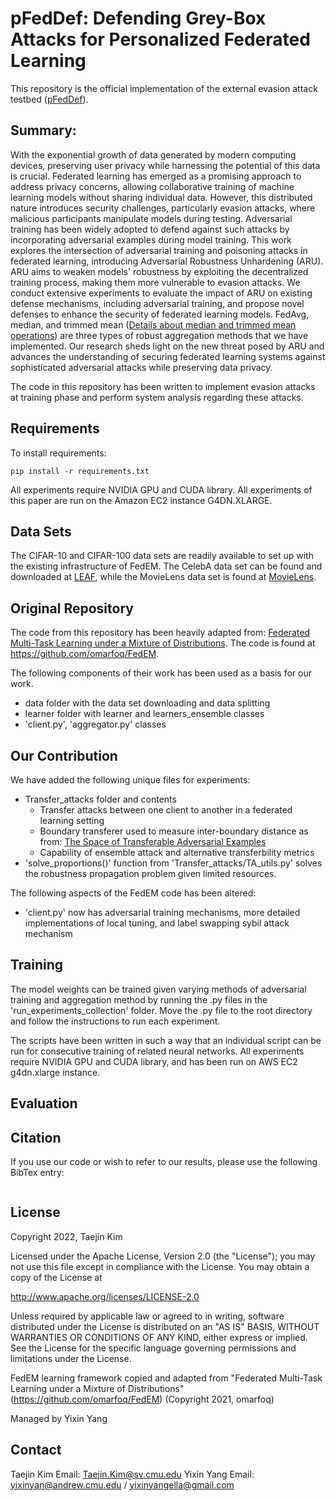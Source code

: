 #  pFedDef: Defending Grey-Box Attacks for Personalized Federated Learning

This repository is the official implementation of the external evasion attack testbed ([pFedDef](https://arxiv.org/abs/2209.08412)). 

## Summary: 
With the exponential growth of data generated by modern computing devices, preserving user privacy while harnessing the potential of this data is crucial. Federated learning has emerged as a promising approach to address privacy concerns, allowing collaborative training of machine learning models without sharing individual data. However, this distributed nature introduces security challenges, particularly evasion attacks, where malicious participants manipulate models during testing. Adversarial training has been widely adopted to defend against such attacks by incorporating adversarial examples during model training. This work explores the intersection of adversarial training and poisoning attacks in federated learning, introducing Adversarial Robustness Unhardening (ARU). ARU aims to weaken models' robustness by exploiting the decentralized training process, making them more vulnerable to evasion attacks. We conduct extensive experiments to evaluate the impact of ARU on existing defense mechanisms, including adversarial training, and propose novel defenses to enhance the security of federated learning models. FedAvg, median, and trimmed mean ([Details about median and trimmed mean operations](https://ieeexplore.ieee.org/stamp/stamp.jsp?tp=&arnumber=9245017)) are three types of robust aggregation methods that we have implemented. Our research sheds light on the new threat posed by ARU and advances the understanding of securing federated learning systems against sophisticated adversarial attacks while preserving data privacy.

The code in this repository has been written to implement evasion attacks at training phase and perform system analysis regarding these attacks.

## Requirements

To install requirements:

```setup
pip install -r requirements.txt
```

All experiments require NVIDIA GPU and CUDA library.
All experiments of this paper are run on the Amazon EC2 instance G4DN.XLARGE.

## Data Sets

The CIFAR-10 and CIFAR-100 data sets are readily available to set up with the existing infrastructure of FedEM. The CelebA data set can be found and downloaded at [LEAF](https://leaf.cmu.edu/), while the MovieLens data set is found at [MovieLens](https://grouplens.org/datasets/movielens/).


## Original Repository

The code from this repository has been heavily adapted from: [Federated Multi-Task Learning under a Mixture of Distributions](https://arxiv.org/abs/2108.10252). The code is found at https://github.com/omarfoq/FedEM.

The following components of their work has been used as a basis for our work.

- data folder with the data set downloading and data splitting
- learner folder with learner and learners_ensemble classes
- 'client.py', 'aggregator.py' classes 


## Our Contribution

We have added the following unique files for experiments:

- Transfer_attacks folder and contents
    - Transfer attacks between one client to another in a federated learning setting
    - Boundary transferer used to measure inter-boundary distance as from: [The Space of Transferable Adversarial Examples](https://arxiv.org/abs/1704.03453)
    - Capability of ensemble attack and alternative transferbility metrics
- 'solve_proportions()' function from 'Transfer_attacks/TA_utils.py' solves the robustness propagation problem given limited resources.
    
The following aspects of the FedEM code has been altered:

- 'client.py' now has adversarial training mechanisms, more detailed implementations of local tuning, and label swapping sybil attack mechanism


## Training

The model weights can be trained given varying methods of adversarial training and aggregation method by running the .py files in the 'run_experiments_collection' folder. Move the .py file to the root directory and follow the instructions to run each experiment.

The scripts have been written in such a way that an individual script can be run for consecutive training of related neural networks. All experiments require NVIDIA GPU and CUDA library, and has been run on AWS EC2 g4dn.xlarge instance.

## Evaluation

## Citation

If you use our code or wish to refer to our results, please use the following BibTex entry:

```
```

## License 

Copyright 2022, Taejin Kim

Licensed under the Apache License, Version 2.0 (the "License");
you may not use this file except in compliance with the License.
You may obtain a copy of the License at

http://www.apache.org/licenses/LICENSE-2.0

Unless required by applicable law or agreed to in writing, software
distributed under the License is distributed on an "AS IS" BASIS,
WITHOUT WARRANTIES OR CONDITIONS OF ANY KIND, either express or implied.
See the License for the specific language governing permissions and
limitations under the License.

FedEM learning framework copied and adapted from "Federated Multi-Task Learning under a Mixture of Distributions" (https://github.com/omarfoq/FedEM) (Copyright 2021, omarfoq)

Managed by Yixin Yang

## Contact
Taejin Kim
Email: Taejin.Kim@sv.cmu.edu
Yixin Yang
Email: yixinyan@andrew.cmu.edu / yixinyangella@gmail.com
